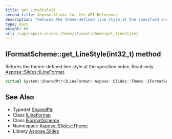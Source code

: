```yaml
---
title: get_LineStyle()
second_title: Aspose.Slides for C++ API Reference
description: "Returns the theme-defined line style at the specified index. Read-only Aspose::Slides::ILineFormat."
type: docs
weight: 66
url: /cpp/aspose.slides.theme/iformatscheme/get_linestyle/
---
```

## IFormatScheme::get_LineStyle(int32_t) method


Returns the theme-defined line style at the specified index. Read-only [Aspose::Slides::ILineFormat](../../../aspose.slides/ilineformat/).

```cpp
virtual System::SharedPtr<ILineFormat> Aspose::Slides::Theme::IFormatScheme::get_LineStyle(int32_t index)=0
```

## See Also

* Typedef [SharedPtr](../../system/sharedptr/)
* Class [ILineFormat](../../aspose.slides/ilineformat/)
* Class [IFormatScheme](./)
* Namespace [Aspose::Slides::Theme](../)
* Library [Aspose.Slides](../../)